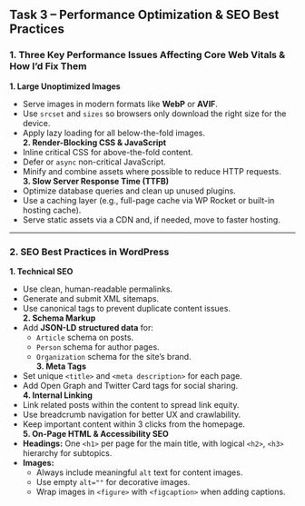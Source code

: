 ## Task 3 – Performance Optimization & SEO Best Practices

### 1. Three Key Performance Issues Affecting Core Web Vitals & How I’d Fix Them
**1. Large Unoptimized Images**  
  - Serve images in modern formats like **WebP** or **AVIF**.  
  - Use `srcset` and `sizes` so browsers only download the right size for the device.  
  - Apply lazy loading for all below-the-fold images.  
**2. Render-Blocking CSS & JavaScript**  
  - Inline critical CSS for above-the-fold content.  
  - Defer or `async` non-critical JavaScript.  
  - Minify and combine assets where possible to reduce HTTP requests.  
**3. Slow Server Response Time (TTFB)**  
  - Optimize database queries and clean up unused plugins.  
  - Use a caching layer (e.g., full-page cache via WP Rocket or built-in hosting cache).  
  - Serve static assets via a CDN and, if needed, move to faster hosting.

---

### 2. SEO Best Practices in WordPress
**1. Technical SEO**  
- Use clean, human-readable permalinks.  
- Generate and submit XML sitemaps.  
- Use canonical tags to prevent duplicate content issues.  
**2. Schema Markup**  
- Add **JSON-LD structured data** for:
  - `Article` schema on posts.  
  - `Person` schema for author pages.  
  - `Organization` schema for the site’s brand.  
**3. Meta Tags**  
- Set unique `<title>` and `<meta description>` for each page.  
- Add Open Graph and Twitter Card tags for social sharing.  
**4. Internal Linking**  
- Link related posts within the content to spread link equity.  
- Use breadcrumb navigation for better UX and crawlability.  
- Keep important content within 3 clicks from the homepage.  
**5. On-Page HTML & Accessibility SEO**  
- **Headings:** One `<h1>` per page for the main title, with logical `<h2>`, `<h3>` hierarchy for subtopics.  
- **Images:**  
  - Always include meaningful `alt` text for content images.  
  - Use empty `alt=""` for decorative images.  
  - Wrap images in `<figure>` with `<figcaption>` when adding captions.
